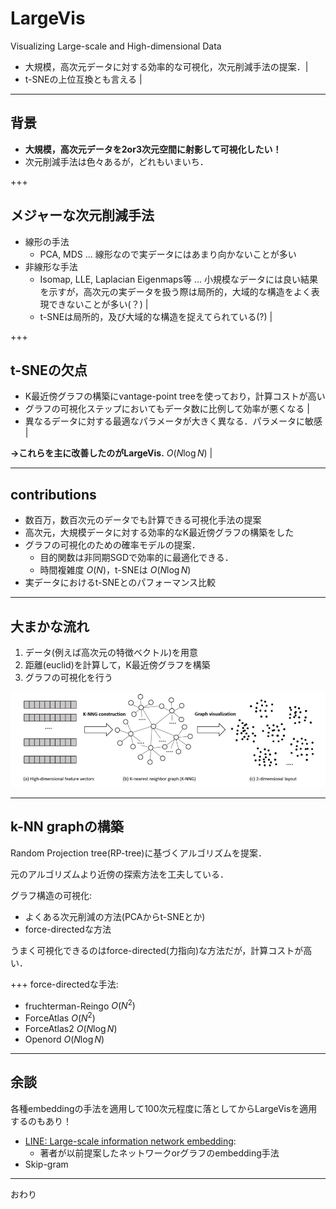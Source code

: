 # LargeVis
Visualizing Large-scale and High-dimensional Data

- 大規模，高次元データに対する効率的な可視化，次元削減手法の提案．|
- t-SNEの上位互換とも言える |

---

## 背景
- **大規模，高次元データを2or3次元空間に射影して可視化したい！**
- 次元削減手法は色々あるが，どれもいまいち．

+++
## メジャーな次元削減手法
  - 線形の手法
    - PCA, MDS ... 線形なので実データにはあまり向かないことが多い
  - 非線形な手法
    - Isomap, LLE, Laplacian Eigenmaps等 ... 小規模なデータには良い結果を示すが，高次元の実データを扱う際は局所的，大域的な構造をよく表現できないことが多い(？) |
    - t-SNEは局所的，及び大域的な構造を捉えてられている(?) |


+++
## t-SNEの欠点
- K最近傍グラフの構築にvantage-point treeを使っており，計算コストが高い
- グラフの可視化ステップにおいてもデータ数に比例して効率が悪くなる |
- 異なるデータに対する最適なパラメータが大きく異なる．パラメータに敏感 |

**→これらを主に改善したのがLargeVis.** $O(N\log N)$ |

---

## contributions
- 数百万，数百次元のデータでも計算できる可視化手法の提案
- 高次元，大規模データに対する効率的なK最近傍グラフの構築をした
- グラフの可視化のための確率モデルの提案．
  - 目的関数は非同期SGDで効率的に最適化できる．
  - 時間複雑度 $O(N)$，t-SNEは $O(N\log N)$
- 実データにおけるt-SNEとのパフォーマンス比較

---

## 大まかな流れ
1. データ(例えば高次元の特徴ベクトル)を用意
2. 距離(euclid)を計算して，K最近傍グラフを構築
3. グラフの可視化を行う

![typical pipeline of data visualization](assets/pipeline.png)



---

## k-NN graphの構築
Random Projection tree(RP-tree)に基づくアルゴリズムを提案．

元のアルゴリズムより近傍の探索方法を工夫している．

グラフ構造の可視化:
- よくある次元削減の方法(PCAからt-SNEとか)
- force-directedな方法

うまく可視化できるのはforce-directed(力指向)な方法だが，計算コストが高い．

+++
force-directedな手法:
- fruchterman-Reingo $O(N^2)$
- ForceAtlas  $O(N^2)$
- ForceAtlas2 $O(N\log N)$
- Openord $O(N\log N)$

---
## 余談

各種embeddingの手法を適用して100次元程度に落としてからLargeVisを適用するのもあり！

- [LINE: Large-scale information network embedding](https://github.com/tangjianpku/LINE):
  - 著者が以前提案したネットワークorグラフのembedding手法
- Skip-gram

---

おわり
